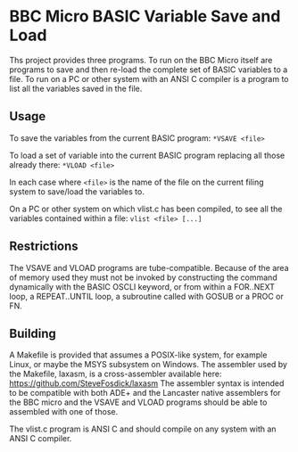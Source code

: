 # BBC Micro BASIC Variable Save and Load
Ths project provides three programs.  To run on the BBC Micro itself are programs to save and then re-load the complete set of BASIC variables to a file.  To run on a PC or other system with an ANSI C compiler is a program to list all the variables saved in the file.
## Usage

To save the variables from the current BASIC program:
`*VSAVE <file>`

To load a set of variable into the current BASIC program replacing all those already there:
`*VLOAD <file>`

In each case where `<file>` is the name of the file on the current filing system to save/load the variables to.

On a PC or other system on which vlist.c has been compiled, to see all the variables contained within a file: `vlist <file> [...]`

## Restrictions

The VSAVE and VLOAD programs are tube-compatible.  Because of the area of memory used they must not be invoked by constructing the command dynamically with the BASIC OSCLI keyword, or from within a FOR..NEXT loop, a REPEAT..UNTIL loop, a subroutine called with GOSUB or a PROC or FN.

## Building

A Makefile is provided that assumes a POSIX-like system, for example Linux, or maybe the MSYS subsystem on Windows.  The assembler used by the Makefile, laxasm, is a cross-assembler available here: https://github.com/SteveFosdick/laxasm  The assembler syntax is intended to be compatible with both ADE+ and the Lancaster native assemblers for the BBC micro and the VSAVE and VLOAD programs should be able to assembled with one of those.

The vlist.c program is ANSI C and should compile on any system with an ANSI C compiler.
